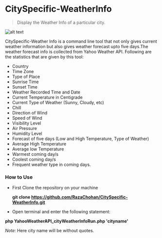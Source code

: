 CitySpecific-WeatherInfo
========================

> Display the Weather Info of a particular city.

![alt text](https://lh6.ggpht.com/AQgEWq9WMSMD1MPd2RDqS6HJCzq8nu-iRFW3PvKqTb1IglzRh5DChrruWlcJmvoQ_zo=w300
 "Logo Title Text 1")

CitySpecific-Weather Info is a command line tool that not only gives 
current weather information but also gives weather forecast upto five
days.The weather forecast info is collected from Yahoo Weather API. Following are the statistics that are given by this tool:

-  Country
-  Time Zone
-  Type of Place
-  Sunrise Time
-  Sunset Time
-  Weather Recorded Time and Date
-  Current Temperature in Centigrade
-  Current Type of Weather (Sunny, Cloudy, etc)
-  Chill
-  Direction of Wind 
-  Speed of Wind
-  Visibility Level
-  Air Pressure
-  Humidity Level
-  Forecast of five days (Low and High Temperature, Type of Weather)
-  Average High Temperature
-  Average low Temperature
-  Warmest coming day/s
-  Coolest coming day/s
-  Frequent weather type in coming days.

### How to Use

- First Clone the repository on your machine
  
  **git clone https://github.com/RazaChohan/CitySpecific-WeatherInfo.git**
- Open terminal and enter the following statement:
  
 **php YahooWeatherAPI_cityWeatherInfoRun.php 'cityname'**

 *Note:*  Here city name will be without quotes.

